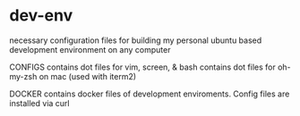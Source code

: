 # dev-env
necessary configuration files for building my personal ubuntu based development environment on any computer

CONFIGS
contains dot files for vim, screen, & bash
contains dot files for oh-my-zsh on mac (used with iterm2)

DOCKER
contains docker files of development enviroments. Config files are installed via curl
